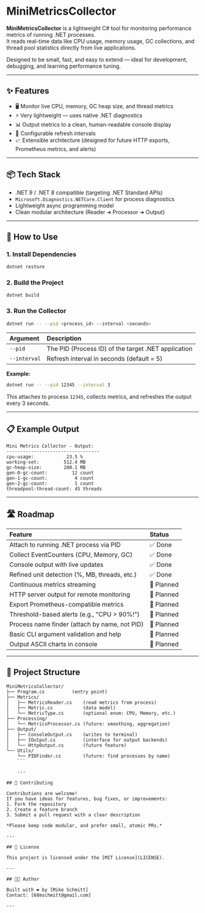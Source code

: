 # MiniMetricsCollector

**MiniMetricsCollector** is a lightweight C# tool for monitoring performance metrics of running .NET processes.  
It reads real-time data like CPU usage, memory usage, GC collections, and thread pool statistics directly from live applications.

Designed to be small, fast, and easy to extend — ideal for development, debugging, and learning performance tuning.

---

## ✨ Features

- 🖥️ Monitor live CPU, memory, GC heap size, and thread metrics
- ⚡ Very lightweight — uses native .NET diagnostics
- 📊 Output metrics to a clean, human-readable console display
- 🔧 Configurable refresh intervals
- 📈 Extensible architecture (designed for future HTTP exports, Prometheus metrics, and alerts)

---

## 📦 Tech Stack

- .NET 9 / .NET 8 compatible (targeting .NET Standard APIs)
- `Microsoft.Diagnostics.NETCore.Client` for process diagnostics
- Lightweight async programming model
- Clean modular architecture (Reader ➔ Processor ➔ Output)

---

## 🚀 How to Use

### 1. Install Dependencies

```bash
dotnet restore
```

### 2. Build the Project

```bash
dotnet build
```

### 3. Run the Collector

```bash
dotnet run -- --pid <process_id> --interval <seconds>
```

| Argument | Description |
|:---|:---|
| `--pid` | The PID (Process ID) of the target .NET application |
| `--interval` | Refresh interval in seconds (default = 5) |

**Example:**

```bash
dotnet run -- --pid 12345 --interval 3
```

This attaches to process `12345`, collects metrics, and refreshes the output every 3 seconds.

---

## 📋 Example Output

```
Mini Metrics Collector - Output:
----------------------------------
cpu-usage:            23.5 %
working-set:         512.4 MB
gc-heap-size:        280.1 MB
gen-0-gc-count:         12 count
gen-1-gc-count:          4 count
gen-2-gc-count:          1 count
threadpool-thread-count: 45 threads
```

---

## 🛣️ Roadmap

| Feature | Status |
|:---|:---|
| Attach to running .NET process via PID | ✅ Done |
| Collect EventCounters (CPU, Memory, GC) | ✅ Done |
| Console output with live updates | ✅ Done |
| Refined unit detection (%, MB, threads, etc.) | ✅ Done |
| Continuous metrics streaming | 🚧 Planned |
| HTTP server output for remote monitoring | 🚧 Planned |
| Export Prometheus-compatible metrics | 🚧 Planned |
| Threshold-based alerts (e.g., "CPU > 90%!") | 🚧 Planned |
| Process name finder (attach by name, not PID) | 🚧 Planned |
| Basic CLI argument validation and help | 🚧 Planned |
| Output ASCII charts in console | 🚧 Planned |

---

## 🧰 Project Structure

```plaintext
MiniMetricsCollector/
├── Program.cs          (entry point)
├── Metrics/
│   ├── MetricsReader.cs    (read metrics from process)
│   ├── Metric.cs           (data model)
│   └── MetricType.cs       (optional enum: CPU, Memory, etc.)
├── Processing/
│   └── MetricsProcessor.cs (future: smoothing, aggregation)
├── Output/
│   ├── ConsoleOutput.cs    (writes to terminal)
│   ├── IOutput.cs          (interface for output backends)
│   └── HttpOutput.cs       (future feature)
└── Utils/
    └── PIDFinder.cs        (future: find processes by name)
    ```

    ---

## 🤝 Contributing

Contributions are welcome!  
If you have ideas for features, bug fixes, or improvements:
1. Fork the repository
2. Create a feature branch
3. Submit a pull request with a clear description

*Please keep code modular, and prefer small, atomic PRs.*

---

## 📄 License

This project is licensed under the [MIT License](LICENSE).

---

## 👨‍💻 Author

Built with ❤️ by [Mike Schmitt]  
Contact: [68mschmitt@gmail.com]

---
